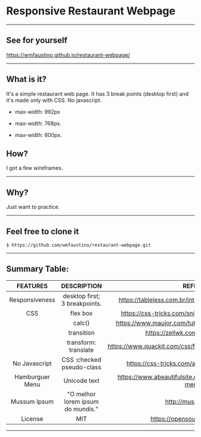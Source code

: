 # Responsive Restaurant Webpage
- - -

## See for yourself
https://wmfaustino.github.io/restaurant-webpage/
- - -
## What is it?
It's a simple restaurant web page.
It has 3 break points (desktop first) and it's made only with CSS. No javascript.

* max-width: 992px

* max-width: 768px.

* max-width: 600px.

## How?
I got a few wireframes.

- - -
##  Why?
Just want to practice.
- - -
## Feel free to clone it

```git
$ https://github.com/wmfaustino/restaurant-webpage.git
```
- - -


## Summary Table:

|     FEATURES    |            DESCRIPTION            |                              REFERENCES                             |
|:---------------:|:---------------------------------:|:-------------------------------------------------------------------:|
| Responsiveness  | desktop first; 3 breakpoints.     | https://tableless.com.br/introducao-sobre-media-queries/            |
| CSS             | flex box                          | https://css-tricks.com/snippets/css/a-guide-to-flexbox/             |
|                 | calc()                            | https://www.maujor.com/tutorial/css3-funcao-css-calc.php            |
|                 | transition                        | https://zellwk.com/blog/css-transitions/                            |
|                 | transform: translate              | https://www.quackit.com/css/functions/css_translate_function.cfm    |
| No Javascript   | CSS :checked pseudo-class         | https://css-tricks.com/almanac/selectors/c/checked/                 |
| Hamburguer Menu | Unicode text                      | https://www.abeautifulsite.net/the-unicode-character-for-menu-icons |
| Mussum Ipsum    | "O melhor lorem ipsum do mundis." | http://mussumipsum.com/                                             |
| License         | MIT                               | https://opensource.org/licenses/MIT                                 |
- - -
